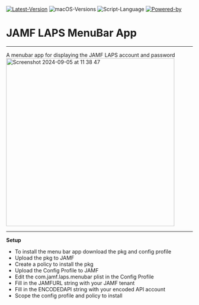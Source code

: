 [![Latest-Version](https://img.shields.io/badge/Latest_Version-1-green)](https://github.com/PezzaD84/JAMF-LAPS-Menubar-app/releases) ![macOS-Versions](https://img.shields.io/badge/macOS-11+-blue) ![Script-Language](https://img.shields.io/badge/Coding_Language-Bash-blue) [![Powered-by](https://img.shields.io/badge/Powered_by-SupportApp-red)](https://github.com/root3nl/SupportApp) 

# JAMF LAPS MenuBar App

---
A menubar app for displaying the JAMF LAPS account and password
<img width="454" alt="Screenshot 2024-09-05 at 11 38 47" src="https://github.com/user-attachments/assets/5626ecfc-3ae3-4fa1-87b9-bc3612402f96">

---

**Setup**

- To install the menu bar app download the pkg and config profile
- Upload the pkg to JAMF
- Create a policy to install the pkg
- Upload the Config Profile to JAMF
- Edit the com.jamf.laps.menubar plist in the Config Profile
- Fill in the JAMFURL string with your JAMF tenant
- Fill in the ENCODEDAPI string with your encoded API account
- Scope the config profile and policy to install

